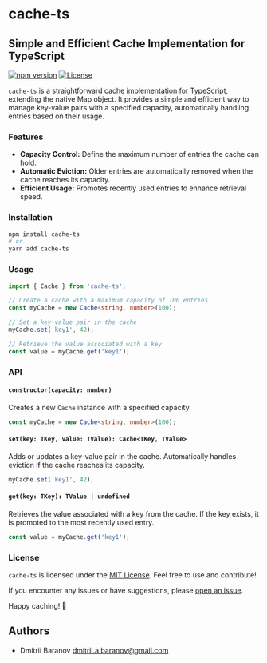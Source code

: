 # cache-ts

## Simple and Efficient Cache Implementation for TypeScript

[![npm version](https://badge.fury.io/js/cache-ts.svg)](https://badge.fury.io/js/cache-ts)
[![License](https://img.shields.io/badge/license-MIT-blue.svg)](https://opensource.org/licenses/MIT)

`cache-ts` is a straightforward cache implementation for TypeScript, extending the native Map object. It provides a simple and efficient way to manage key-value pairs with a specified capacity, automatically handling entries based on their usage.

### Features

- **Capacity Control:** Define the maximum number of entries the cache can hold.
- **Automatic Eviction:** Older entries are automatically removed when the cache reaches its capacity.
- **Efficient Usage:** Promotes recently used entries to enhance retrieval speed.

### Installation

```bash
npm install cache-ts
# or
yarn add cache-ts
```

### Usage

```typescript
import { Cache } from 'cache-ts';

// Create a cache with a maximum capacity of 100 entries
const myCache = new Cache<string, number>(100);

// Set a key-value pair in the cache
myCache.set('key1', 42);

// Retrieve the value associated with a key
const value = myCache.get('key1');
```

### API

#### `constructor(capacity: number)`

Creates a new `Cache` instance with a specified capacity.

```typescript
const myCache = new Cache<string, number>(100);
```

#### `set(key: TKey, value: TValue): Cache<TKey, TValue>`

Adds or updates a key-value pair in the cache. Automatically handles eviction if the cache reaches its capacity.

```typescript
myCache.set('key1', 42);
```

#### `get(key: TKey): TValue | undefined`

Retrieves the value associated with a key from the cache. If the key exists, it is promoted to the most recently used entry.

```typescript
const value = myCache.get('key1');
```

### License

`cache-ts` is licensed under the [MIT License](LICENSE). Feel free to use and contribute!

If you encounter any issues or have suggestions, please [open an issue](https://github.com/your-username/cache-ts/issues).

Happy caching! 🚀

## Authors

- Dmitrii Baranov <dmitrii.a.baranov@gmail.com>
